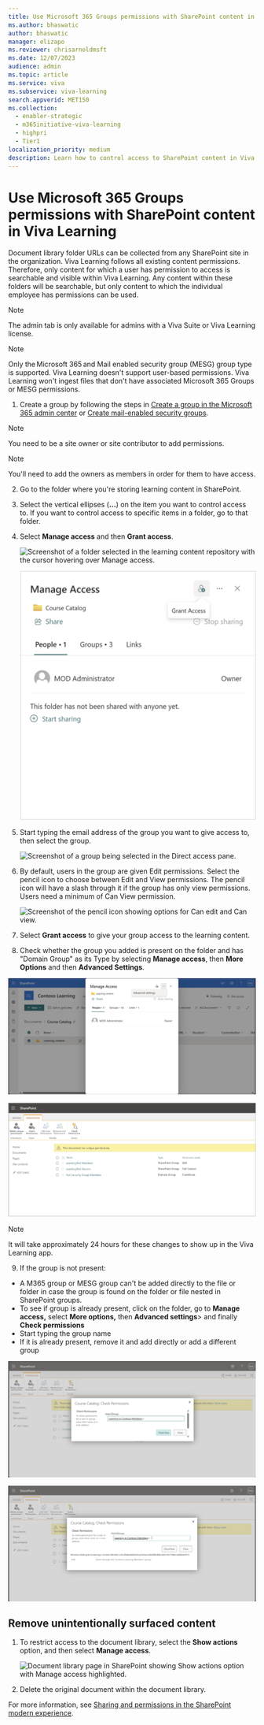 ```yaml
---
title: Use Microsoft 365 Groups permissions with SharePoint content in Viva Learning
ms.author: bhaswatic
author: bhaswatic
manager: elizapo
ms.reviewer: chrisarnoldmsft
ms.date: 12/07/2023
audience: admin
ms.topic: article
ms.service: viva
ms.subservice: viva-learning
search.appverid: MET150
ms.collection:
  - enabler-strategic
  - m365initiative-viva-learning
  - highpri
  - Tier1
localization_priority: medium
description: Learn how to control access to SharePoint content in Viva Learning by using Microsoft 365 Groups.
---
```


# Use Microsoft 365 Groups permissions with SharePoint content in Viva Learning

Document library folder URLs can be collected from any SharePoint site in the organization. Viva Learning follows all existing content permissions. Therefore, only content for which a user has permission to access is searchable and visible within Viva Learning. Any content within these folders will be searchable, but only content to which the individual employee has permissions can be used.

> [!NOTE]
> The admin tab is only available for admins with a Viva Suite or Viva Learning license.

> [!NOTE]
> Only the Microsoft 365 and Mail enabled security group (MESG) group type is supported. Viva Learning doesn't support user-based permissions. Viva Learning won't ingest files that don't have associated Microsoft 365 Groups or MESG permissions.

1. Create a group by following the steps in [Create a group in the Microsoft 365 admin center](/microsoft-365/admin/create-groups/create-groups) or [Create mail-enabled security groups](/exchange/recipients/mail-enabled-security-groups).

> [!NOTE]
>You need to be a site owner or site contributor to add permissions.

> [!NOTE]
> You'll need to add the owners as members in order for them to have access.

2. Go to the folder where you're storing learning content in SharePoint.
3. Select the vertical ellipses (**...**) on the item you want to control access to. If you want to control access to specific items in a folder, go to that folder.
4. Select **Manage access** and then **Grant access**.

    ![Screenshot of a folder selected in the learning content repository with the cursor hovering over Manage access.](../media/learning/sharepoint-manage-access.png)

    ![Screenshot of the Manage access options.](../media/learning/sharepoint-direct-access.png)

6. Start typing the email address of the group you want to give access to, then select the group.

    ![Screenshot of a group being selected in the Direct access pane.](../media/learning/sharepoint-group.png)

7. By default, users in the group are given Edit permissions. Select the pencil icon to choose between Edit and View permissions. The pencil icon will have a slash through it if the group has only view permissions. Users need a minimum of Can View permission.

    ![Screenshot of the pencil icon showing options for Can edit and Can view.](../media/learning/sharepoint-edit-view.png)

8. Select **Grant access** to give your group access to the learning content.

9. Check whether the group you added is present on the folder and has "Domain Group" as its Type by selecting **Manage access**, then **More Options** and then **Advanced Settings**.

![Screenshot of the manage access SharePoint advanced settings.](../media/learning/sharepoint-permissions-advanced-settings.png)

![Image of the SharePoint permissions page that displays "domain group" as the property in the "type" column.](../media/learning/sharepoint-permissions.png)

> [!NOTE]
> It will take approximately 24 hours for these changes to show up in the Viva Learning app.

9. If the group is not present:

 - A M365 group or MESG group can't be added directly to the file or folder in case the group is found on the folder or file nested in SharePoint groups.
 - To see if group is already present, click on the folder, go to **Manage access,** select **More options,** then **Advanced settings**> and finally **Check permissions**
 - Start typing the group name
 - If it is already present, remove it and add directly or add a different group

![Screenshot of the course catalog check permissions window with the option to check the name of the group](../media/learning/sharepoint-permissions-course-catalog-check-1.png)

![Screenshot of the course catalog check permission window with the user and group displayed below.](../media/learning/sharepoint-permissions-course-catalog-check-2.png)

## Remove unintentionally surfaced content

1. To restrict access to the document library, select the **Show actions** option, and then select **Manage access**.

     ![Document library page in SharePoint showing Show actions option with Manage access highlighted.](../media/learning/learning-sharepoint-permissions2.png)

2. Delete the original document within the document library.

For more information, see [Sharing and permissions in the SharePoint modern experience](/sharepoint/modern-experience-sharing-permissions).
